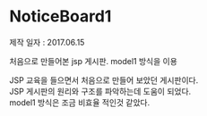 # NoticeBoard1
제작 일자 : 2017.06.15

처음으로 만들어본 jsp 게시판. model1 방식을 이용

JSP 교육을 들으면서 처음으로 만들어 보았던 게시판이다.<br>
JSP 게시판의 원리와 구조를 파악하는데 도움이 되었다.<br>
model1 방식은 조금 비효율 적인것 같았다.
